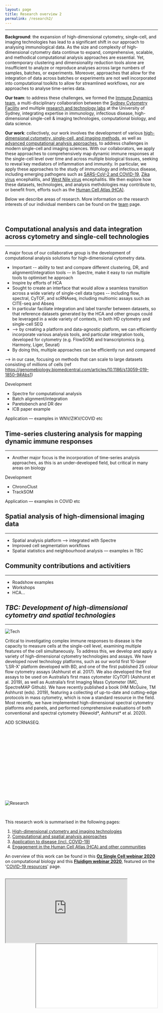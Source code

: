 ```yaml
---
layout: page
title: Research overview 2
permalink: /research2/
---
```


---

**Background**: the expansion of high-dimensional cytometry, single-cell, and imaging technologies has lead to a significant shift in our approach to analysing immunological data. As the size and complexity of high-dimensional cytometry data continue to expand, comprehensive, scalable, and methodical computational analysis approaches are essential. Yet, contemporary clustering and dimensionality reduction tools alone are insufficient to analyze or reproduce analyses across large numbers of samples, batches, or experiments. Moreover, approaches that allow for the integration of data across batches or experiments are not well incorporated into computational toolkits to allow for streamlined workflows, nor are approaches to analyse time-series data. 

**Our team**: to address these challenges, we formed the [Immune Dynamics team](https://immunedynamics.io/team), a multi-disciplinary collaboration between the [Sydney Cytometry Facility](https://sydneycytometry.org.au/) and multiple [research and technology labs](https://immunedynamics.io/team) at the University of Sydney, integrating expertise in immunology, infectious disease, high-dimensional single-cell & imaging technologies, computational biology, and data science. 

**Our work**: collectively, our work involves the development of various [high-dimensional cytometry, single-cell, and imaging methods](), as well as [advanced computational analysis approaches](), to address challenges in modern single-cell and imaging sciences. With our collaborators, we apply these approaches to comprehensively map dynamic immune responses at the single-cell level over time and across multiple biological tissues, seeking to reveal key mediators of inflammation and immunity. In particular, we apply these approaches to the study of immunology and infectious disease, including emerging pathogens such as [SARS-CoV-2 and COVID-19](https://tomashhurst.github.io/research/#application-to-disease), [Zika virus](https://tomashhurst.github.io/research/#application-to-disease) encephalitis, and [West Nile virus](https://tomashhurst.github.io/research/#application-to-disease) encephalitis. We then explore how these datasets, technologies, and analysis methdologies may contribute to, or benefit from, efforts such as the [Human Cell Atlas (HCA)](http://humancellatlas.org/).

Below we describe areas of research. More information on the research interests of our individual members can be found on the [team](https://immunedynamics.io/team/) page.

<br />

## Computational analysis and data integration across cytometry and single-cell technologies

---

A major focus of our collaborative group is the development of computational analysis solutions for high-dimensional cytometry data.

- Important -- ability to test and compare different clustering, DR, and alignment/integration tools -- in Spectre, make it easy to run multiple tools to optimiset he approach 
- Inspire by efforts of HCA
- Sought to create an interface that would allow a seamless transition across a wide variety of single-cell data types -- including flow, spectral, CyTOF, and scRNAseq, including multiomic assays such as CITE-seq and Abseq
- In particular faciliate integration and label transfer between datasets, so that reference datasets generated by the HCA and other groups could be leveraged in a wide variety of contexts, in both HD cytometry and single-cell SEQ
- --> by creating a platform and data-agnostic platform, we can efficiently incorporate various analysis tools, and particular integration tools, developed for cytometry (e.g. FlowSOM) and transcriptomics (e.g. Harmony, Liger, Seurat)
- By doing this, multiple approaches can be efficiently run and compared

--> in our case, focusing on methods that can scale to large datasets consisting of millions of cells (ref https://genomebiology.biomedcentral.com/articles/10.1186/s13059-019-1850-9#Abs1)

Development
- Spectre for computational analysis
- Batch alignment/integration
- Paretobench and DR dev
- ICB paper example

Application
— examples in WNV/ZIKV/COVID etc

## Time-series clustering analysis for mapping dynamic immune responses

---

- Another major focus is the incorporation of time-series analysis approaches, as this is an under-developed field, but critical in many areas on biology

Development
- ChronoClust
- TrackSOM

Application
— examples in COVID etc

## Spatial analysis of high-dimensional imaging data

---

- Spatial analysis platform --> integrated with Spectre
- Improved cell segmentation workflows
- Spatial statistics and neighbourhood analysis
— examples in TBC

## Community contributions and activitiers

---

- Roadshow examples
- Workshops
- HCA...

## *TBC: Development of high-dimensional cytometry and spatial technologies*

---

![Tech](https://raw.githubusercontent.com/tomashhurst/tomashhurst.github.io/master/images/HDtech3.png)

Critical to investigating complex immune responses to disease is the capacity to measure cells at the single-cell level, examining multiple features of the cell simultaneously. To address this, we develop and apply a variety of high-dimensional cytometry technologies and assays. We have developed novel technology platforms, such as our world first 10-laser ‘LSR-X’ platform developed with BD, and one of the first published 25 colour flow cytometry assays (Ashhurst et al. 2017). We also developed the first assays to be used on Australia’s first mass cytometer (CyTOF) (Ashhurst et al. 2019), as well as Australia’s first Imaging Mass Cytometer (IMC, SpectreMAP Github). We have recently published a book (HM McGuire, TM Ashhurst (eds). 2019), featuring a collecting of up-to-date and cutting-edge protocols in mass cytometry, which is now a standard resource in the field. Most recently, we have implemented high-dimensional spectral cytometry platforms and panels, and performed comprehensive evaluations of both conventional and spectral cytometry (Niewold*, Ashhurst* et al. 2020).

ADD SCRNASEQ.

<br />

<br />
<br />
<br />
<br />
<br />
<br />
<br />
<br />
<br />
<br />
<br />


























<br />

![Research](https://raw.githubusercontent.com/tomashhurst/tomashhurst.github.io/master/images/Research.png)

<br />

This research work is summarised in the following pages:
1. [High-dimensional cytometry and imaging technologies](https://immunedynamics.io/research/tech/)
2. [Computational and spatial analysis approaches](https://immunedynamics.io/research/analysis/)
3. [Application to disease (incl. COVID-19)](https://immunedynamics.io/research/disease/)
4. [Engagement in the Human Cell Atlas (HCA) and other communities](https://immunedynamics.io/research/communities/)

An overview of this work can be found in this **[Oz Single Cell webinar 2020](https://youtu.be/poEDERGXrQw?t=3151)** on computational biology and this **[Fluidigm webinar 2020](https://www.fluidigm.com/articles/presentation---mapping-dynamic-immunity-across-time-space-and-disease-state-using-high%E2%80%90dimensional-cytometry-technologies-and-analytics)**, featured on the '[COVID-19 resources](https://www.fluidigm.com/singlearticles/covid-19-resources)' page.

<br />

<div class="box">
  <div class="box">
    <iframe align="left" class="vidyard_iframe" src="https://www.youtube.com/embed/poEDERGXrQw?start=3151" width="400" height="210" scrolling="no" frameborder="10" margin="10" allowtransparency="true" allowfullscreen></iframe>
  </div>

  <div class="box">
   <iframe align="right" width="400" height="210" src="//play.vidyard.com/4A9gczgzSZrmMa2q5Tyuvf.html?" frameborder="10" margin="10" allow="accelerometer; autoplay; clipboard-write; encrypted-media; gyroscope; picture-in-picture" allowfullscreen></iframe>
  </div>
</div>

<br />
<br />
<br />
<br />
<br />
<br />
<br />
<br />
<br />
<br />
<br />
&nbsp;&nbsp;&nbsp;&nbsp;&nbsp;&nbsp;&nbsp;&nbsp;&nbsp;
